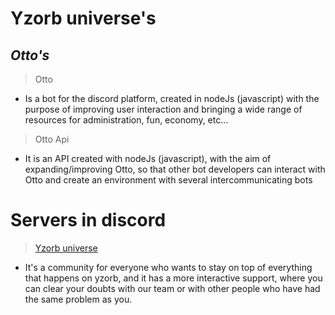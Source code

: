 # Yzorb universe's
***Otto's***
-
> Otto
* Is a bot for the discord platform, created in nodeJs (javascript) with the purpose of improving user interaction and bringing a wide range of resources for administration, fun, economy, etc...
> Otto Api
*  It is an API created with nodeJs (javascript), with the aim of expanding/improving Otto, so that other bot developers can interact with Otto and create an environment with several intercommunicating bots

# Servers in discord
> [Yzorb universe](https://discord.gg/eSArGamzeT)

* It's a community for everyone who wants to stay on top of everything that happens on yzorb, and it has a more interactive support, where you can clear your doubts with our team or with other people who have had the same problem as you.